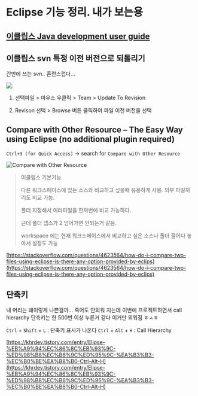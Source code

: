 
# Eclipse 기능 정리. 내가 보는용

## [이클립스  Java development user guide](https://help.eclipse.org/latest/index.jsp?nav=/1)

## 이클립스 svn 특정 이전 버전으로 되돌리기
간만에 쓰는 svn.. 혼란스럽다...

![](https://t1.daumcdn.net/cfile/tistory/99A4AD4B5A3FBA6D29)

1. 선택파일 > 마우스 우클릭 > Team > Update To Revision

2. Revison 선택 > Browse 버튼 클릭하여 파일 이전 버전을 선택
##  Compare with Other Resource – The Easy Way using Eclipse (no additional plugin required)

`Ctrl+3 (for Quick Access)` -> search for `Compare with Other Resource`

![Compare with Other Resource](https://i.stack.imgur.com/5Rfmi.png)

> 이클립스 기본기능.
> 
> 다른 워크스페이스에 있는 소스와 비교하고 싶을때 유용하게 사용.  외부 파일끼리도 비교 가능.  
> 
> 폴더 지정해서 여러파일을 한꺼번에 비교 가능하다.  
>
>근데 폴더 뎁스가 2 넘어가면 안되는거 같음.  
>
> workspace 에는 현재 워크스페이스에서 비교하고 싶은 소스나 폴더 끌어다 놓아서 설정도 가능

[https://stackoverflow.com/questions/4623564/how-do-i-compare-two-files-using-eclipse-is-there-any-option-provided-by-eclips](https://stackoverflow.com/questions/4623564/how-do-i-compare-two-files-using-eclipse-is-there-any-option-provided-by-eclips)

## 단축키
내 머리는 왜이렇게 나쁜걸까... 죽어도 안외워 지는데 이번에 프로젝트하면서 call hierarchy 단축키는 한 500번 이상 누른거 같다 이거만 외워짐 ㅎㅅㅎ

`Ctrl` + `Shift` + `L` : 단축키 표시가 나온다
`Ctrl` + `Alt` + `H` : Call Hierarchy

[https://khrdev.tistory.com/entry/Elipse-%EB%A9%94%EC%86%8C%EB%93%9C-%ED%98%B8%EC%B6%9C%ED%95%9C-%EA%B3%B3-%EC%B0%BE%EA%B8%B0-Ctrl-Alt-H](https://khrdev.tistory.com/entry/Elipse-%EB%A9%94%EC%86%8C%EB%93%9C-%ED%98%B8%EC%B6%9C%ED%95%9C-%EA%B3%B3-%EC%B0%BE%EA%B8%B0-Ctrl-Alt-H)
<!--stackedit_data:
eyJoaXN0b3J5IjpbLTEwNjYyNzAzODUsMTYzNDQxMjE1NSwtMT
I2MTYzMTQ5OSwtMTcyNDEzMjA4OF19
-->
